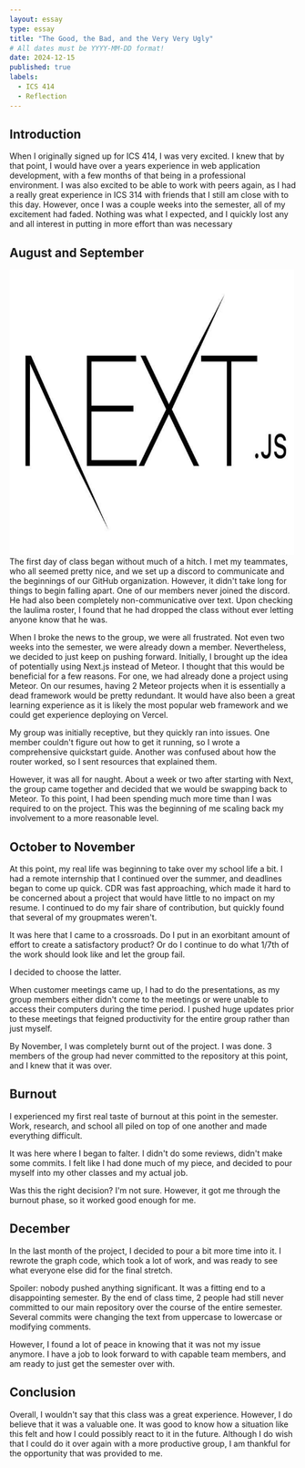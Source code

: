 ```yaml
---
layout: essay
type: essay
title: "The Good, the Bad, and the Very Very Ugly"
# All dates must be YYYY-MM-DD format!
date: 2024-12-15
published: true
labels:
  - ICS 414
  - Reflection
---
```


## Introduction

When I originally signed up for ICS 414, I was very excited. I knew that by that point, I would have over a years experience in web application development, with a few months of that being in a professional environment. I was also excited to be able to work with peers again, as I had a really great experience in ICS 314 with friends that I still am close with to this day. However, once I was a couple weeks into the semester, all of my excitement had faded. Nothing was what I expected, and I quickly lost any and all interest in putting in more effort than was necessary

## August and September
<img class="img-fluid" src="../img/github.jpg" width="500" height="500">
The first day of class began without much of a hitch. I met my teammates, who all seemed pretty nice, and we set up a discord to communicate and the beginnings of our GitHub organization. However, it didn't take long for things to begin falling apart. One of our members never joined the discord. He had also been completely non-communicative over text. Upon checking the laulima roster, I found that he had dropped the class without ever letting anyone know that he was.

When I broke the news to the group, we were all frustrated. Not even two weeks into the semester, we were already down a member. Nevertheless, we decided to just keep on pushing forward. Initially, I brought up the idea of potentially using Next.js instead of Meteor. I thought that this would be beneficial for a few reasons. For one, we had already done a project using Meteor. On our resumes, having 2 Meteor projects when it is essentially a dead framework would be pretty redundant. It would have also been a great learning experience as it is likely the most popular web framework and we could get experience deploying on Vercel.

My group was initially receptive, but they quickly ran into issues. One member couldn't figure out how to get it running, so I wrote a comprehensive quickstart guide. Another was confused about how the router worked, so I sent resources that explained them.

However, it was all for naught. About a week or two after starting with Next, the group came together and decided that we would be swapping back to Meteor. To this point, I had been spending much more time than I was required to on the project. This was the beginning of me scaling back my involvement to a more reasonable level.

## October to November

At this point, my real life was beginning to take over my school life a bit. I had a remote internship that I continued over the summer, and deadlines began to come up quick. CDR was fast approaching, which made it hard to be concerned about a project that would have little to no impact on my resume. I continued to do my fair share of contribution, but quickly found that several of my groupmates weren't.

It was here that I came to a crossroads. Do I put in an exorbitant amount of effort to create a satisfactory product? Or do I continue to do what 1/7th of the work should look like and let the group fail.

I decided to choose the latter.

When customer meetings came up, I had to do the presentations, as my group members either didn't come to the meetings or were unable to access their computers during the time period. I pushed huge updates prior to these meetings that feigned productivity for the entire group rather than just myself.

By November, I was completely burnt out of the project. I was done. 3 members of the group had never committed to the repository at this point, and I knew that it was over.

## Burnout

I experienced my first real taste of burnout at this point in the semester. Work, research, and school all piled on top of one another and made everything difficult.

It was here where I began to falter. I didn't do some reviews, didn't make some commits. I felt like I had done much of my piece, and decided to pour myself into my other classes and my actual job.

Was this the right decision? I'm not sure. However, it got me through the burnout phase, so it worked good enough for me.

## December

In the last month of the project, I decided to pour a bit more time into it. I rewrote the graph code, which took a lot of work, and was ready to see what everyone else did for the final stretch.

Spoiler: nobody pushed anything significant. It was a fitting end to a disappointing semester. By the end of class time, 2 people had still never committed to our main repository over the course of the entire semester. Several commits were changing the text from uppercase to lowercase or modifying comments. 

However, I found a lot of peace in knowing that it was not my issue anymore. I have a job to look forward to with capable team members, and am ready to just get the semester over with.

## Conclusion

Overall, I wouldn't say that this class was a great experience. However, I do believe that it was a valuable one. It was good to know how a situation like this felt and how I could possibly react to it in the future. Although I do wish that I could do it over again with a more productive group, I am thankful for the opportunity that was provided to me.